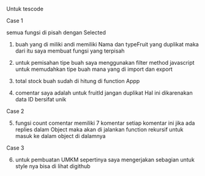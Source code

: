 Untuk tescode 

Case 1 

semua fungsi di pisah dengan Selected

1. buah yang di miliki andi memiliki Nama dan typeFruit yang duplikat
maka dari itu saya membuat fungsi yang terpisah

2. untuk pemisahan tipe buah saya menggunakan filter method javascript untuk memudahkan tipe buah mana yang di import dan export

3. total stock buah sudah di hitung di function Appp 

4. comentar saya adalah untuk fruitId jangan duplikat Hal ini dikarenakan data ID bersifat unik 

Case 2 

5. fungsi count comentar memiliki 7 komentar setiap komentar ini 
jika ada replies dalam Object maka akan di jalankan function rekursif untuk masuk ke dalam object di dalamnya 

Case 3

6. untuk pembuatan UMKM sepertinya saya mengerjakan sebagian untuk style nya bisa di lihat digithub
